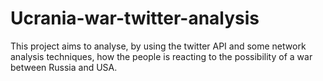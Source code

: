 # Ucrania-war-twitter-analysis
This project aims to analyse, by using the twitter API and some network analysis techniques, how the people is reacting to the possibility of a war between Russia and USA.
